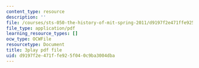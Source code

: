 ```yaml
---
content_type: resource
description: ''
file: /courses/sts-050-the-history-of-mit-spring-2011/d9197f2e471ffe925f040c9ba3004dba_QaY9AxkqifQ.pdf
file_type: application/pdf
learning_resource_types: []
ocw_type: OCWFile
resourcetype: Document
title: 3play pdf file
uid: d9197f2e-471f-fe92-5f04-0c9ba3004dba
---
```

